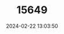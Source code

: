 ---
title: "15649"
category: "Otomops papuensis"
draft: false
date: 2024-02-22 13:03:50
languages:
  English: ["Big-eared Mastiff Bat", "Papuan Free-tailed Bat"]
---